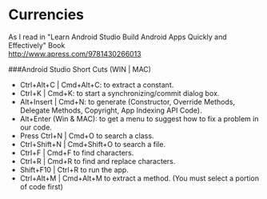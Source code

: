# Currencies

As I read in "Learn Android Studio Build Android Apps Quickly and Effectively" Book<br>
http://www.apress.com/9781430266013

###Android Studio Short Cuts (WIN | MAC)
* Ctrl+Alt+C | Cmd+Alt+C:       to extract a constant.
* Ctrl+K | Cmd+K:               to start a synchronizing/commit dialog box.
* Alt+Insert | Cmd+N:           to generate (Constructor, Override Methods, Delegate Methods, Copyright, App Indexing API Code).
* Alt+Enter (Win & MAC):        to get a menu to suggest how to fix a problem in our code.
* Press Ctrl+N | Cmd+O          to search a class.
* Ctrl+Shift+N | Cmd+Shift+O    to search a file.
* Ctrl+F | Cmd+F                to find characters.
* Ctrl+R | Cmd+R                to find and replace characters.
* Shift+F10 | Ctrl+R            to run the app.
* Ctrl+Alt+M | Cmd+Alt+M        to extract a method. (You must select a portion of code first)
